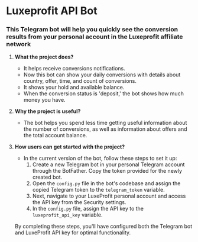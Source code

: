 # Luxeprofit API Bot
### This Telegram bot will help you quickly see the conversion results from your personal account in the Luxeprofit affiliate network

1. **What the project does?**
   - It helps receive conversions notifications.
   - Now this bot can show your daily conversions with details about country, offer, time, and count of conversions.
   - It shows your hold and available balance.
   - When the conversion status is 'deposit,' the bot shows how much money you have.

2. **Why the project is useful?**
   - The bot helps you spend less time getting useful information about the number of conversions, as well as information about offers and the total account balance.

3. **How users can get started with the project?**
   - In the current version of the bot, follow these steps to set it up:
     1. Create a new Telegram bot in your personal Telegram account through the BotFather. Copy the token provided for the newly created bot.
     2. Open the `config.py` file in the bot's codebase and assign the copied Telegram token to the `telegram_token` variable.
     3. Next, navigate to your LuxeProfit personal account and access the API key from the Security settings.
     4. In the `config.py` file, assign the API key to the `luxeprofit_api_key` variable.
   
   By completing these steps, you'll have configured both the Telegram bot and LuxeProfit API key for optimal functionality.

